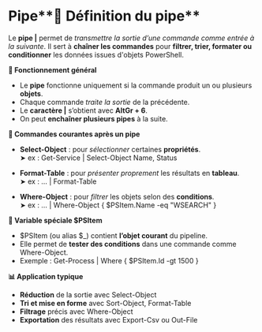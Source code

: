 # Pipe**🔗 Définition du pipe**

Le **pipe |** permet de *transmettre la sortie d’une commande comme entrée à la suivante*. Il sert à **chaîner les commandes** pour **filtrer, trier, formater ou conditionner** les données issues d'objets PowerShell.



**🧱 Fonctionnement général**

- Le **pipe** fonctionne uniquement si la commande produit un ou plusieurs **objets**.
- Chaque commande *traite la sortie* de la précédente.
- Le **caractère |** s’obtient avec **AltGr + 6**.
- On peut **enchaîner plusieurs pipes** à la suite.



**🔎 Commandes courantes après un pipe**

- **Select-Object** : pour *sélectionner* certaines **propriétés**.  
  ➤ ex : Get-Service | Select-Object Name, Status

- **Format-Table** : pour *présenter proprement* les résultats en **tableau**.  
  ➤ ex : … | Format-Table

- **Where-Object** : pour *filtrer* les objets selon des **conditions**.  
  ➤ ex : … | Where-Object { $PSItem.Name -eq "WSEARCH" }



**🧠 Variable spéciale $PSItem**

- $PSItem (ou alias $_) contient **l’objet courant** du pipeline.
- Elle permet de **tester des conditions** dans une commande comme Where-Object.
- Exemple : Get-Process | Where { $PSItem.Id -gt 1500 }



**📊 Application typique**

- **Réduction** de la sortie avec Select-Object
- **Tri et mise en forme** avec Sort-Object, Format-Table
- **Filtrage** précis avec Where-Object
- **Exportation** des résultats avec Export-Csv ou Out-File
